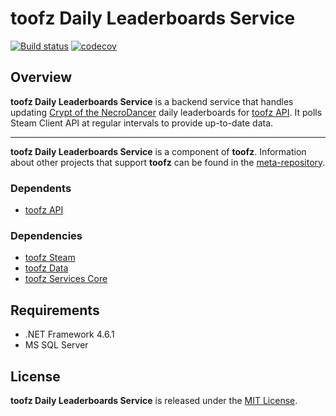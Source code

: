 # toofz Daily Leaderboards Service

[![Build status](https://ci.appveyor.com/api/projects/status/s3rywctxr63pwc26/branch/master?svg=true)](https://ci.appveyor.com/project/leonard-thieu/daily-leaderboards-service/branch/master)
[![codecov](https://codecov.io/gh/leonard-thieu/daily-leaderboards-service/branch/master/graph/badge.svg)](https://codecov.io/gh/leonard-thieu/daily-leaderboards-service)

## Overview

**toofz Daily Leaderboards Service** is a backend service that handles updating [Crypt of the NecroDancer](http://necrodancer.com/) daily leaderboards for [toofz API](https://api.toofz.com/). 
It polls Steam Client API at regular intervals to provide up-to-date data.

---

**toofz Daily Leaderboards Service** is a component of **toofz**. 
Information about other projects that support **toofz** can be found in the [meta-repository](https://github.com/leonard-thieu/toofz-necrodancer).

### Dependents

* [toofz API](https://github.com/leonard-thieu/api.toofz.com)

### Dependencies

* [toofz Steam](https://github.com/leonard-thieu/toofz-steam)
* [toofz Data](https://github.com/leonard-thieu/toofz-data)
* [toofz Services Core](https://github.com/leonard-thieu/toofz-services-core)

## Requirements

* .NET Framework 4.6.1
* MS SQL Server

## License

**toofz Daily Leaderboards Service** is released under the [MIT License](LICENSE).
